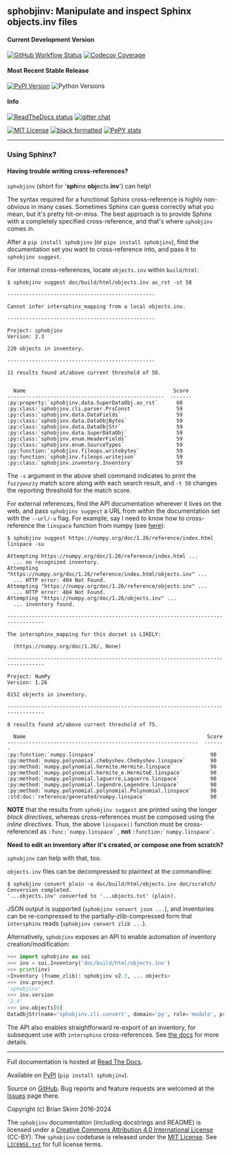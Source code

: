 ## sphobjinv: Manipulate and inspect Sphinx objects.inv files


#### Current Development Version

[![GitHub Workflow Status][workflow badge]][workflow link target]
[![Codecov Coverage][codecov badge]][codecov target]

#### Most Recent Stable Release

[![PyPI Version][pypi badge]][pypi link target]
![Python Versions][python versions badge]

#### Info

[![ReadTheDocs status][readthedocs badge]][readthedocs link target]
[![gitter chat][gitter badge]][gitter link target]

[![MIT License][license badge]][license link target]
[![black formatted][black badge]][black link target]
[![PePY stats][pepy badge]][pepy link target]

----

### Using Sphinx?

#### Having trouble writing cross-references?

`sphobjinv` (short for '**sph**inx **obj**ects.**inv**') can help!

The syntax required for a functional Sphinx cross-reference is highly
non-obvious in many cases. Sometimes Sphinx can guess correctly what
you mean, but it's pretty hit-or-miss.  The best approach is to provide
Sphinx with a completely specified cross-reference, and that's where
`sphobjinv` comes in.

After a `pip install sphobjinv` (or `pipx install sphobjinv`), find the
documentation set you want to cross-reference into, and pass it to
`sphobjinv suggest`.

For internal cross-references, locate `objects.inv` within `build/html`:

```none
$ sphobjinv suggest doc/build/html/objects.inv as_rst -st 58

------------------------------------------------

Cannot infer intersphinx_mapping from a local objects.inv.

------------------------------------------------

Project: sphobjinv
Version: 2.3

220 objects in inventory.

------------------------------------------------

11 results found at/above current threshold of 58.


  Name                                                Score
---------------------------------------------------  -------
:py:property:`sphobjinv.data.SuperDataObj.as_rst`      60
:py:class:`sphobjinv.cli.parser.PrsConst`              59
:py:class:`sphobjinv.data.DataFields`                  59
:py:class:`sphobjinv.data.DataObjBytes`                59
:py:class:`sphobjinv.data.DataObjStr`                  59
:py:class:`sphobjinv.data.SuperDataObj`                59
:py:class:`sphobjinv.enum.HeaderFields`                59
:py:class:`sphobjinv.enum.SourceTypes`                 59
:py:function:`sphobjinv.fileops.writebytes`            59
:py:function:`sphobjinv.fileops.writejson`             59
:py:class:`sphobjinv.inventory.Inventory`              59
```

The `-s` argument in the above shell command indicates to print the
`fuzzywuzzy` match score along with each search result, and `-t 50`
changes the reporting threshold for the match score.

For external references, find the API documentation wherever it lives on
the web, and pass `sphobjinv suggest` a URL from within the documentation set
with the `--url/-u` flag. For example, say I need to know how to
cross-reference the `linspace` function from numpy (see
[here][numpy linspace]):

```none
$ sphobjinv suggest https://numpy.org/doc/1.26/reference/index.html linspace -su

Attempting https://numpy.org/doc/1.26/reference/index.html ...
  ... no recognized inventory.
Attempting "https://numpy.org/doc/1.26/reference/index.html/objects.inv" ...
  ... HTTP error: 404 Not Found.
Attempting "https://numpy.org/doc/1.26/reference/objects.inv" ...
  ... HTTP error: 404 Not Found.
Attempting "https://numpy.org/doc/1.26/objects.inv" ...
  ... inventory found.

----------------------------------------------------------------------------------

The intersphinx_mapping for this docset is LIKELY:

  (https://numpy.org/doc/1.26/, None)

----------------------------------------------------------------------------------

Project: NumPy
Version: 1.26

8152 objects in inventory.

----------------------------------------------------------------------------------

8 results found at/above current threshold of 75.

  Name                                                           Score
--------------------------------------------------------------  -------
:py:function:`numpy.linspace`                                     90
:py:method:`numpy.polynomial.chebyshev.Chebyshev.linspace`        90
:py:method:`numpy.polynomial.hermite.Hermite.linspace`            90
:py:method:`numpy.polynomial.hermite_e.HermiteE.linspace`         90
:py:method:`numpy.polynomial.laguerre.Laguerre.linspace`          90
:py:method:`numpy.polynomial.legendre.Legendre.linspace`          90
:py:method:`numpy.polynomial.polynomial.Polynomial.linspace`      90
:std:doc:`reference/generated/numpy.linspace`                     90
```

**NOTE** that the results from `sphobjinv suggest` are printed using the
longer *block directives*, whereas cross-references must be composed using the
*inline directives*. Thus, the above `linspace()` function must be
cross-referenced as ``` :func:`numpy.linspace` ``` , **not**
``` :function:`numpy.linspace` ```.

**Need to edit an inventory after it's created, or compose one from scratch?**

`sphobjinv` can help with that, too.

`objects.inv` files can be decompressed to plaintext at the commandline:

```none
$ sphobjinv convert plain -o doc/build/html/objects.inv doc/scratch/
Conversion completed.
'...objects.inv' converted to '...objects.txt' (plain).
```

JSON output is supported (`sphobjinv convert json ...`), and
inventories can be re-compressed to the
partially-zlib-compressed form that `intersphinx` reads
(`sphobjinv convert zlib ...`).

Alternatively, `sphobjinv` exposes an API to enable automation of
inventory creation/modification:

```python
>>> import sphobjinv as soi
>>> inv = soi.Inventory('doc/build/html/objects.inv')
>>> print(inv)
<Inventory (fname_zlib): sphobjinv v2.3, ... objects>
>>> inv.project
'sphobjinv'
>>> inv.version
'2.4'
>>> inv.objects[0]
DataObjStr(name='sphobjinv.cli.convert', domain='py', role='module', priority='0', uri='cli/implementation/convert.html#module-$', dispname='-')

```

The API also enables straightforward re-export of an inventory, for subsequent
use with `intersphinx` cross-references. See [the docs][soi docs inv export] for
more details.

----

Full documentation is hosted at [Read The Docs][readthedocs link target].

Available on [PyPI][pypi link target] (`pip install sphobjinv`).

Source on [GitHub][github repo]. Bug reports and feature requests are welcomed
at the [Issues][github issue tracker] page there.

Copyright (c) Brian Skinn 2016-2024

The `sphobjinv` documentation (including docstrings and README) is licensed
under a [Creative Commons Attribution 4.0 International License][cc-by 4.0]
(CC-BY). The `sphobjinv` codebase is released under the [MIT License]. See
[`LICENSE.txt`][license link target] for full license terms.


[black badge]: https://img.shields.io/badge/code%20style-black-000000.svg
[black link target]: https://github.com/psf/black
[cc-by 4.0]: http://creativecommons.org/licenses/by/4.0/
[codecov badge]: https://codecov.io/gh/bskinn/sphobjinv/branch/main/graph/badge.svg
[codecov target]: https://codecov.io/gh/bskinn/sphobjinv
[soi docs inv export]: http://sphobjinv.readthedocs.io/en/latest/api_usage.html#exporting-an-inventory
[github issue tracker]: https://github.com/bskinn/sphobjinv/issues
[github repo]: https://github.com/bskinn/sphobjinv
[gitter badge]: https://badges.gitter.im/sphobjinv/community.svg
[gitter link target]: https://gitter.im/sphobjinv/community?utm_source=badge&utm_medium=badge&utm_campaign=pr-badge&utm_content=badge
[license badge]: https://img.shields.io/github/license/mashape/apistatus.svg
[license link target]: https://github.com/bskinn/sphobjinv/blob/stable/LICENSE.txt
[mit license]: https://opensource.org/licenses/MIT
[numpy linspace]: https://numpy.org/doc/1.26/reference/generated/numpy.linspace.html
[pepy badge]: https://pepy.tech/badge/sphobjinv/month
[pepy link target]: https://pepy.tech/projects/sphobjinv?timeRange=threeMonths&category=version&includeCIDownloads=true&granularity=daily&viewType=chart&versions=2.0.*%2C2.1.*%2C2.2.*%2C2.3.*
[pypi badge]: https://img.shields.io/pypi/v/sphobjinv.svg?logo=pypi]
[pypi link target]: https://pypi.org/project/sphobjinv
[python versions badge]: https://img.shields.io/pypi/pyversions/sphobjinv.svg?logo=python
[readthedocs badge]: https://img.shields.io/readthedocs/sphobjinv/latest.svg
[readthedocs link target]: http://sphobjinv.readthedocs.io/en/latest/
[workflow badge]: https://img.shields.io/github/actions/workflow/status/bskinn/sphobjinv/ci_tests.yml?logo=github&branch=main
[workflow link target]: https://github.com/bskinn/sphobjinv/actions
